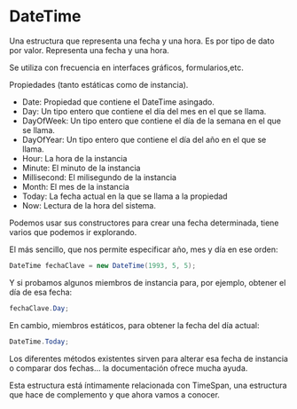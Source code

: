 # DateTime

Una estructura que representa una fecha y una hora. Es por tipo de dato por valor.
Representa una fecha y una hora.

Se utiliza con frecuencia en interfaces gráficos, formularios,etc.

Propiedades (tanto estáticas como de instancia).

* Date: Propiedad que contiene el DateTime asingado.
* Day:  Un tipo entero que contiene el día del mes en el que se llama.
* DayOfWeek: Un tipo entero que contiene el día de la semana en el que se llama.
* DayOfYear: Un tipo entero que contiene el día del año en el que se llama.
* Hour: La hora de la instancia
* Minute: El minuto de la instancia
* Millisecond: El milisegundo de la instancia
* Month: El mes de la instancia
* Today: La fecha actual en la que se llama a la propiedad
* Now: Lectura de la hora del sistema.

Podemos usar sus constructores para crear una fecha determinada, tiene varios que podemos ir explorando.

El más sencillo, que nos permite especificar año, mes y día en ese orden:

```cs
DateTime fechaClave = new DateTime(1993, 5, 5);
```

Y si probamos algunos miembros de instancia para, por ejemplo, obtener el día de esa fecha:

```cs
fechaClave.Day;
```

En cambio, miembros estáticos, para obtener la fecha del día actual:

```cs
DateTime.Today;
```

Los diferentes métodos existentes sirven para alterar esa fecha de instancia o comparar dos fechas… la documentación ofrece mucha ayuda.

Esta estructura está íntimamente relacionada con TimeSpan, una estructura que hace de complemento y que ahora vamos a conocer.
